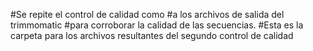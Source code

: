 #Se repite el control de calidad como
#a los archivos de salida del trimmomatic
#para corroborar la calidad de las secuencias.
#Esta es la carpeta para los archivos resultantes del segundo control de calidad 
